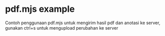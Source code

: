 # pdf.mjs example
 Contoh penggunaan pdf.mjs untuk mengirim hasil pdf dan anotasi ke server, gunakan ctrl+s untuk mengupload perubahan ke server
